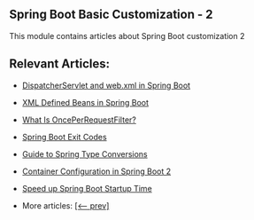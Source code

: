 ## Spring Boot Basic Customization - 2

This module contains articles about Spring Boot customization 2

## Relevant Articles:

- [DispatcherServlet and web.xml in Spring Boot](docs/SpringBoot_DispatcherServlet_WebXML.md)
- [XML Defined Beans in Spring Boot](docs/SpringBoot_XML_Bean.md)
- [What Is OncePerRequestFilter?](docs/SpringBoot_OncePerRequestFilter.md)
- [Spring Boot Exit Codes](docs/SpringBoot_ExitCodes.md)
- [Guide to Spring Type Conversions]()
- [Container Configuration in Spring Boot 2]()
- [Speed up Spring Boot Startup Time]()

- More articles: [[<-- prev]](../spring-boot-basic-customization-1/README.md)